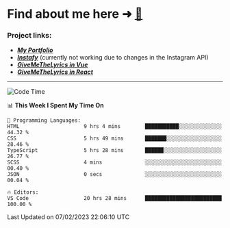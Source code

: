 # Find about me here ➜ [🧑](https://pauabella.dev)

### Project links:
- ***[My Portfolio](https://pauabella.dev)***
- ***[Instafy](https://instafy.me)*** (currently not working due to changes in the Instagram API)
- ***[GiveMeTheLyrics in Vue](https://lyrics.pauabella.dev)***
- ***[GiveMeTheLyrics in React](https://pauabella.dev/GiveMeTheLyrics)***

---
<!--START_SECTION:waka-->
![Code Time](http://img.shields.io/badge/Code%20Time-1%2C863%20hrs%2015%20mins-blue)

📊 **This Week I Spent My Time On** 

```text
💬 Programming Languages: 
HTML                     9 hrs 4 mins        ███████████░░░░░░░░░░░░░░   44.32 % 
CSS                      5 hrs 49 mins       ███████░░░░░░░░░░░░░░░░░░   28.46 % 
TypeScript               5 hrs 28 mins       ██████░░░░░░░░░░░░░░░░░░░   26.77 % 
SCSS                     4 mins              ░░░░░░░░░░░░░░░░░░░░░░░░░   00.40 % 
JSON                     0 secs              ░░░░░░░░░░░░░░░░░░░░░░░░░   00.04 % 

🔥 Editors: 
VS Code                  20 hrs 28 mins      █████████████████████████   100.00 % 

```


 Last Updated on 07/02/2023 22:06:10 UTC
<!--END_SECTION:waka-->
